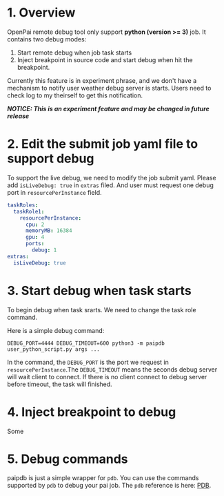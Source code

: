 # 1. Overview

OpenPai remote debug tool only support **python (version >= 3)** job. It contains two debug modes:

1. Start remote debug when job task starts
2. Inject breakpoint in source code and start debug when hit the breakpoint.

Currently this feature is in experiment phrase, and we don't have a mechanism to notify user weather debug server is starts. Users need to check log to my theirself to get this notification.

***NOTICE: This is an experiment feature and may be changed in future release***

# 2. Edit the submit job yaml file to support debug
To support the live debug, we need to modify the job submit yaml. Please add `isLiveDebug: true` in `extras` filed. And user must request one debug port in `resourcePerInstance` field.
```yaml
taskRoles:
  taskRole1:
    resourcePerInstance:
      cpu: 2
      memoryMB: 16384
      gpu: 4
      ports:
        debug: 1
extras:
  isLiveDebug: true
``` 

# 3. Start debug when task starts
To begin debug when task srarts. We need to change the task role command.

Here is a simple debug command:
```shell
DEBUG_PORT=4444 DEBUG_TIMEOUT=600 python3 -m paipdb user_python_script.py args ...
```

In the command, the `DEBUG_PORT` is the port we request in `resourcePerInstance`.The `DEBUG_TIMEOUT` means the seconds debug server will wait client to connect. If there is no client connect to debug server before timeout, the task will finished.

# 4. Inject breakpoint to debug
Some

# 5. Debug commands
paipdb is just a simple wrapper for `pdb`. You can use the commands supported by `pdb` to debug your pai job. The `pdb` reference is here:
[PDB](https://docs.python.org/3/library/pdb.html).